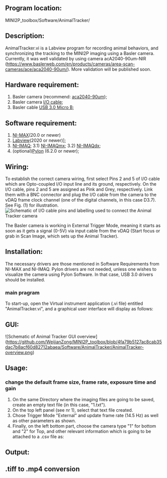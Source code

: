 ## Program location: 
MINI2P_toolbox/Software/AnimalTracker/
## Description: 
AnimalTracker.vi is a Labview program for recording animal behaviors, and synchronizing the tracking to the MINI2P imaging using a Basler camera. Currently, it was well validated by using camera acA2040-90um-NIR (https://www.baslerweb.com/en/products/cameras/area-scan-cameras/ace/aca2040-90um/). More validation will be published soon.
## Hardware requirement: 
1) Basler camera (recommend: [aca2040-90um](https://www.baslerweb.com/en/products/cameras/area-scan-cameras/ace/aca2040-90um/));
2) Basler camera [I/O cable](https://www.baslerweb.com/en/products/vision-components/cable/basler-gp-i-o-cable-hrs-6p-open-p-10-m/);
3) Basler cable [USB 3.0 Micro B](https://www.baslerweb.com/en/products/vision-components/cable/basler-cable-usb-3-0-micro-b-sl-a-p-3-m/);
## Software requirement: 
1) [NI-MAX](https://www.ni.com/en-no/support/downloads/drivers/download.system-configuration.html#371210)(20.0 or newer)
2) [Labview](https://www.ni.com/en-no/support/downloads/software-products/download.labview.html#369643)(2020 or newer)];
3) [NI-IMAQ](https://www.ni.com/en-no/support/downloads/drivers/download.vision-acquisition-software.html#367318);
3.1) [NI-IMAQmx](https://www.ni.com/en-no/support/downloads/drivers/download.ni-daqmx.html#409845);
3.2) [NI-IMAQdx](https://www.ni.com/en-no/support/downloads/drivers/download.vision-acquisition-software.html#367318);
4) (optional)[Pylon](https://www.baslerweb.com/en/sales-support/downloads/software-downloads/software-pylon-6-2-0-windows/) (6.2.0 or newer);
## Wiring:
To establish the correct camera wiring, first select Pins 2 and 5 of I/O cable which are Opto-coupled I/O input line and its ground, respectively. On the I/O cable, pins 2 and 5 are assigned as Pink and Grey, respectively. Link them with a BNC connector and plug the I/O cable from the camera to the vDAQ frame clock channel (one of the digital channels, in this case D3.7). See Fig. (1) for illustration.
![Schematic of I/O cable pins and labelling used to connect the Animal Tracker camera](https://github.com/WeijianZong/MINI2P_toolbox/blob/8b09d5eff4330c718e8ab2673bfa98cee6049cc3/Software/AnimalTracker/CAMERA-IOcable.png)

The Basler camera is working in External Trigger Mode, meaning it starts as soon as it gets a signal (0-5V) via input cable from the vDAQ (Start focus or grab in Scan Image, which sets up the Animal Tracker).
## Installation: 
The necessary drivers are those mentioned in Software Requirements from NI-MAX and NI-IMAQ. Pylon drivers are not needed, unless one wishes to visualize the camera using Pylon Software. In that case, USB 3.0 drivers should be installed.
### main pragram
To start-up, open the Virtual instrument application (.vi file) entitled "AnimalTracker.vi", and a graphical user interface will display as follows:


## GUI:
![Schematic of Animal Tracker GUI overview]
(https://github.com/WeijianZong/MINI2P_toolbox/blob/4fa79b5127ac8cab35dac7b8acf60d82712abaea/Software/AnimalTracker/AnimalTracker-overview.png)

## Usage:
### change the default frame size, frame rate, exposure time and gain
1. On the same Directory where the imaging files are going to be saved, create an empty text file (in this case, "1.txt"). 
2. On the top left panel (see nr 1), select that text file created.
3. Chose Trigger Mode "External" and update frame rate (14.5 Hz) as well as other parameters as shown.
4. Finally, on the left bottom part, choose the camera type "1" for bottom and "2" for Top, and other relevant information which is going to be attached to a .csv file as:

###
## Output:

## .tiff to .mp4 conversion
